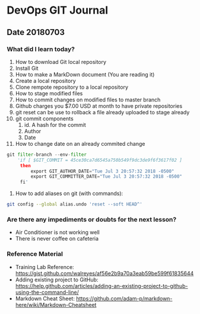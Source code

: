 # DevOps GIT Journal
## Date 20180703

### What did I learn today?

1. How to download Git local repository
2. Install Git
3. How to make a MarkDown document (You are reading it)
4. Create a local repository
5. Clone rempote repository to a local repository
6. How to stage modified files
7. How to commit changes on modified files to master branch
8. Github charges you $7.00 USD at month to have private repositories
9. git reset can be use to rollback a file already uploaded to stage already
10. git commit components
      1. id. A hash for the commit
      1. Author
      1. Date
11. How to change date on an already commited change
```python
git filter-branch --env-filter
    'if [ $GIT_COMMIT = 45ce30ca7d6545a750b549f9dc3de9f6f3617f02 ]
     then
         export GIT_AUTHOR_DATE="Tue Jul 3 20:57:32 2018 -0500"
         export GIT_COMMITTER_DATE="Tue Jul 3 20:57:32 2018 -0500"
     fi'
```
1. How to add aliases on git (with commands):
```bash
git config --global alias.undo 'reset --soft HEAD^'
```

### Are there any impediments or doubts for the next lesson?

* Air Conditioner is not working well
* There is never coffee on cafeteria

### Reference Material

* Training Lab Reference: https://gist.github.com/walreyes/af56e2b9a70a3eab59be599f61835644
* Adding existing project to GitHub:  https://help.github.com/articles/adding-an-existing-project-to-github-using-the-command-line/
* Markdown Cheat Sheet: https://github.com/adam-p/markdown-here/wiki/Markdown-Cheatsheet
